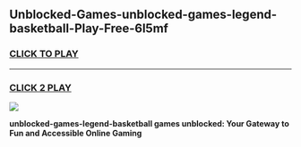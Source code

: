 
## Unblocked-Games-unblocked-games-legend-basketball-Play-Free-6l5mf
<h3>
<a href="https://premium76.site?title=unblocked-games-legend-basketball&ref=09A">CLICK TO PLAY</a></h3>
<hr>

<h3>
<a href="https://premium76.site?title=unblocked-games-legend-basketball&ref=09A">CLICK 2 PLAY</a>
  
</h3>

<a href="https://premium76.site?title=unblocked-games-legend-basketball&ref=09A"><img src="https://clearcache.store/games.png"></a>


**unblocked-games-legend-basketball games unblocked: Your Gateway to Fun and Accessible Online Gaming**
